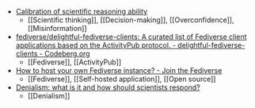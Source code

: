 - [Calibration of scientific reasoning ability](https://onlinelibrary.wiley.com/doi/10.1002/bdm.2306)
	- [[Scientific thinking]], [[Decision-making]], [[Overconfidence]],[[Misinformation]]
- [fediverse/delightful-fediverse-clients: A curated list of Fediverse client applications based on the ActivityPub protocol. - delightful-fediverse-clients - Codeberg.org](https://codeberg.org/fediverse/delightful-fediverse-clients)
	- [[Fediverse]], [[ActivityPub]]
- [How to host your own Fediverse instance? - Join the Fediverse](https://joinfediverse.wiki/How_to_host_your_own_Fediverse_instance%3F)
	- [[Fediverse]], [[Self-hosted application]], [[Open source]]
- [Denialism: what is it and how should scientists respond?](https://academic.oup.com/eurpub/article/19/1/2/463780)
	- [[Denialism]]